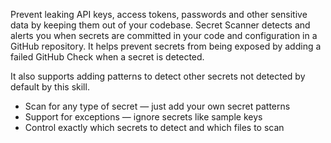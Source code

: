Prevent leaking API keys, access tokens, passwords and other sensitive data by
keeping them out of your codebase. Secret Scanner detects and alerts you when
secrets are committed in your code and configuration in a GitHub repository. It
helps prevent secrets from being exposed by adding a failed GitHub Check when a
secret is detected.

It also supports adding patterns to detect other secrets not detected by default
by this skill.

-   Scan for any type of secret — just add your own secret patterns
-   Support for exceptions — ignore secrets like sample keys
-   Control exactly which secrets to detect and which files to scan
